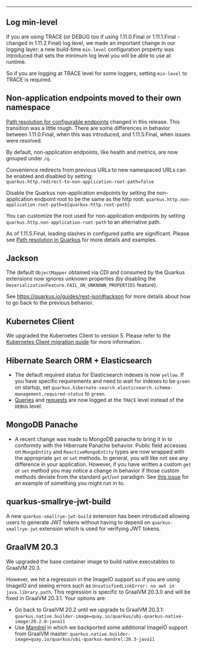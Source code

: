 ---
## Log min-level

If you are using TRACE (or DEBUG too if using 1.11.0.Final or 1.11.1.Final - changed in 1.11.2.Final) log level, we made an important change in our logging layer: a new build-time `min-level` configuration property was introduced that sets the minimum log level you will be able to use at runtime.

So if you are logging at TRACE level for some loggers, setting `min-level` to TRACE is required.

## Non-application endpoints moved to their own namespace

[Path resolution for configurable endpoints](https://quarkus.io/blog/path-resolution-in-quarkus/) changed in this release. This transition was a little rough. There are some differences in behavior between 1.11.0.Final, when this was introduced, and 1.11.5.Final, when issues were resolved. 

By default, non-application endpoints, like health and metrics, are now grouped under `/q`.

Convenience redirects from previous URLs to new namespaced URLs can be enabled and disabled by setting:  
`quarkus.http.redirect-to-non-application-root-path=false`

Disable the Quarkus non-application endpoints by setting the non-application endpoint root to be the same as the http root: 
`quarkus.http.non-application-root-path=${quarkus.http.root-path}`

You can customize the root used for non-application endpoints by setting `quarkus.http.non-application-root-path` to an alternative path. 

As of 1.11.5.Final, leading slashes in configured paths are significant. Please see [Path resolution in Quarkus](https://quarkus.io/blog/path-resolution-in-quarkus/) for more details and examples.

## Jackson

The default `ObjectMapper` obtained via CDI and consumed by the Quarkus extensions now ignores unknown properties (by disabling the `DeserializationFeature.FAIL_ON_UNKNOWN_PROPERTIES` feature).

See https://quarkus.io/guides/rest-json#jackson for more details about how to go back to the previous behavior.

## Kubernetes Client

We upgraded the Kubernetes Client to version 5. Please refer to the [Kubernetes Client migration guide](https://github.com/fabric8io/kubernetes-client/blob/master/doc/MIGRATION-v5.md) for more information.

## Hibernate Search ORM + Elasticsearch

* The default required status for Elasticsearch indexes is now `yellow`. If you have specific requirements and need to wait for indexes to be `green` on startup, set `quarkus.hibernate-search.elasticsearch.schema-management.required-status` to `green`.
* [Queries](https://docs.jboss.org/hibernate/search/6.0/reference/en-US/html_single/#troubleshooting-logging-query)
and [requests](https://docs.jboss.org/hibernate/search/6.0/reference/en-US/html_single/#troubleshooting-logging-elasticsearch-request)
are now logged at the `TRACE` level instead of the `DEBUG` level.

## MongoDB Panache

* A recent change was made to MongoDB panache to bring it in to conformity with the Hibernate Panache behavior.  Public field accesses on `MongoEntity` and `ReactiveMongoEntity` types are now wrapped with the appropriate `get` or `set` methods.  In general, you will like not see any difference in your application.  However, if you have written a custom `get` or `set` method you may notice a change in behavior if those custom methods deviate from the standard `get`/`set` paradigm.  See [this issue](https://github.com/quarkusio/quarkus-quickstarts/pull/726) for an example of something you might run in to.

## quarkus-smallrye-jwt-build

A new `quarkus-smallrye-jwt-build` extension has been introduced allowing users to generate JWT tokens without having to depend on `quarkus-smallrye-jwt` extension which is used for verifying JWT tokens.

## GraalVM 20.3

We upgraded the base container image to build native executables to GraalVM 20.3.

However, we hit a regression in the ImageIO support so if you are using ImageIO and seeing errors such as `UnsatisfiedLinkError: no awt in java.library.path`. This regression is specific to GraalVM 20.3.0 and will be fixed in GraalVM 20.3.1. Your options are:

* Go back to GraalVM 20.2 until we upgrade to GraalVM 20.3.1: `quarkus.native.builder-image=quay.io/quarkus/ubi-quarkus-native-image:20.2.0-java11`
* Use [Mandrel](https://github.com/graalvm/mandrel/releases) in which we backported some additional ImageIO support from GraalVM master: `quarkus.native.builder-image=quay.io/quarkus/ubi-quarkus-mandrel:20.3-java11`